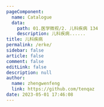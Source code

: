 ```yaml
---
pageComponent: 
  name: Catalogue
  data: 
    path: 01.医学微视/2. 儿科疾病 134
    description: 儿科疾病......
title: 儿科疾病
permalink: /erke/
sidebar: false
article: false
comment: false
editLink: false
description: null
author: 
  name: zhengwenfeng
  link: https://github.com/tenqaz
date: 2023-05-01 17:46:08
---
```

